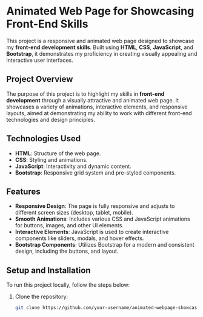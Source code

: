 # Animated Web Page for Showcasing Front-End Skills

This project is a responsive and animated web page designed to showcase my **front-end development skills**. Built using **HTML**, **CSS**, **JavaScript**, and **Bootstrap**, it demonstrates my proficiency in creating visually appealing and interactive user interfaces.

## Project Overview

The purpose of this project is to highlight my skills in **front-end development** through a visually attractive and animated web page. It showcases a variety of animations, interactive elements, and responsive layouts, aimed at demonstrating my ability to work with different front-end technologies and design principles.

## Technologies Used

- **HTML**: Structure of the web page.
- **CSS**: Styling and animations.
- **JavaScript**: Interactivity and dynamic content.
- **Bootstrap**: Responsive grid system and pre-styled components.

## Features

- **Responsive Design**: The page is fully responsive and adjusts to different screen sizes (desktop, tablet, mobile).
- **Smooth Animations**: Includes various CSS and JavaScript animations for buttons, images, and other UI elements.
- **Interactive Elements**: JavaScript is used to create interactive components like sliders, modals, and hover effects.
- **Bootstrap Components**: Utilizes Bootstrap for a modern and consistent design, including the buttons, and layout.

## Setup and Installation

To run this project locally, follow the steps below:

1. Clone the repository:
   ```bash
   git clone https://github.com/your-username/animated-webpage-showcase.git
